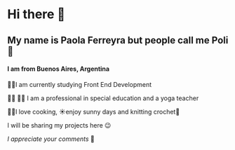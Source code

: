 # Hi there 👋
## My name is Paola Ferreyra but people call me Poli 🤗

#### I am from Buenos Aires, Argentina

👩‍💻I am currently studying Front End Development

👩‍🏫 🧘‍♀️ I am a professional in special education and a yoga teacher

👩‍🍳I love cooking, ☀️enjoy sunny days
and knitting crochet🧶

I will be sharing my projects here 😉

*I appreciate your comments* 💬

<!--
**poliferreyra/poliferreyra** is a ✨ _special_ ✨ repository because its `README.md` (this file) appears on your GitHub profile.

Here are some ideas to get you started:

- 🔭 I’m currently working on ...
- 🌱 I’m currently learning ...
- 👯 I’m looking to collaborate on ...
- 🤔 I’m looking for help with ...
- 💬 Ask me about ...
- 📫 How to reach me: ...
- 😄 Pronouns: ...
- ⚡ Fun fact: ...
-->
